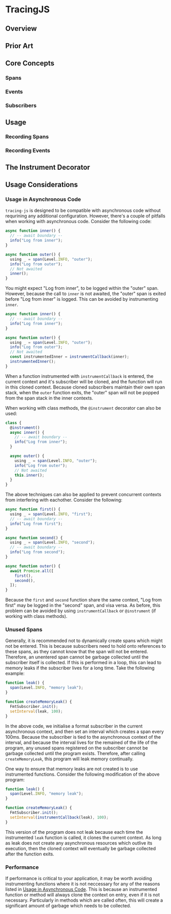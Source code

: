 # TracingJS

## Overview

## Prior Art

## Core Concepts

### Spans

### Events

### Subscribers

## Usage

### Recording Spans

### Recording Events

## The Instrument Decorator

## Usage Considerations

### Usage in Asynchronous Code

`tracing-js` is designed to be compatible with asynchronous code without requrining any additional configuration. However, there's a couple of pitfalls when working with asynchronous code. Consider the following code:

```ts
async function inner() {
  // -- await boundary --
  info("Log from inner");
}

async function outer() {
  using _ = span(Level.INFO, "outer");
  info("Log from outer");
  // Not awaited
  inner();
}
```

You might expect "Log from inner", to be logged within the "outer" span. However, because the call to `inner` is not awaited, the "outer" span is exited before "Log from inner" is logged. This can be avoided by instrumenting `inner`.

```ts
async function inner() {
  // -- await boundary --
  info("Log from inner");
}

async function outer() {
  using _ = span(Level.INFO, "outer");
  info("Log from outer");
  // Not awaited
  const instrumentedInner = instrumentCallback(inner);
  instrumentedInner();
}
```

When a function instrumented with `instrumentCallback` is entered, the current context and it's subscriber will be cloned, and the function will run in this cloned context. Because cloned subscribers maintain their own span stack, when the `outer` function exits, the "outer" span will not be popped from the span stack in the inner contexts.

When working with class methods, the `@instrument` decorator can also be used:

```ts
class {
  @instrument()
  async inner() {
    // -- await boundary --
    info("Log from inner");
  }

  async outer() {
    using _ = span(Level.INFO, "outer");
    info("Log from outer");
    // Not awaited
    this.inner();
  }
}
```

The above techniques can also be applied to prevent concurrent contexts from interfering with eachother. Consider the following:

```ts
async function first() {
  using _ = span(Level.INFO, "first");
  // -- await boundary --
  info("Log from first");
}

async function second() {
  using _ = span(Level.INFO, "second");
  // -- await boundary --
  info("Log from second");
}

async function outer() {
  await Promise.all([
    first(),
    second(),
  ]);
}
```

Because the `first` and `second` function share the same context, "Log from first" may be logged in the "second" span, and visa versa. As before, this problem can be avoided by using `instrumentCallback` or `@instrument` (if working with class methods).

### Unused Spans

Generally, it is recommended not to dynamically create spans which might not be entered. This is because subscribers need to hold onto references to these spans, as they cannot know that the span will not be entered. Therefore, an unentered span cannot be garbage collected until the subscriber itself is collected. If this is performed in a loop, this can lead to memory leaks if the subscriber lives for a long time. Take the following example:

```ts
function leak() {
  span(Level.INFO, "memory leak");
}

function createMemoryLeak() {
  FmtSubscriber.init();
  setInterval(leak, 100);
}
```

In the above code, we initialise a format subscriber in the current asynchronous context, and then set an interval which creates a span every 100ms. Because the subscriber is tied to the asynchronous context of the interval, and because the interval lives for the remained of the life of the program, any unused spans registered on the subscriber cannot be garbage collected until the program exists. Therefore, after calling `createMemoryLeak`, this program will leak memory continually.

One way to ensure that memory leaks are not created is to use instrumented functions. Consider the following modification of the above program:

```ts
function leak() {
  span(Level.INFO, "memory leak");
}

function createMemoryLeak() {
  FmtSubscriber.init();
  setInterval(instrumentCallback(leak), 100);
}
```

This version of the program does not leak because each time the instrumented `leak` function is called, it clones the current context. As long as leak does not create any asynchronous resources which outlive its execution, then the cloned context will eventually be garbage collected after the function exits.

### Performance

If performance is critical to your application, it may be worth avoiding instrumenting functions where it is not neccessary for any of the reasons listed in [Usage in Asynchronous Code](#usage-in-asynchronous-code). This is because an instrumented function or method will always clone the context on entry, even if it is not necessary. Particularly in methods which are called often, this will create a significant amount of garbage which needs to be collected.
